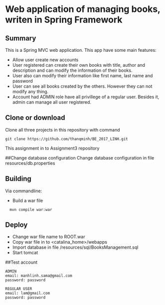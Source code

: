 Web application of managing books, writen in Spring Framework
=============================================================

## Summary

This is a Spring MVC web application. This app have some main features:
- Allow user create new accounts
- User registered can create their own books with title, author and description and can modify the information of their books.
- User also can modify their information like first name, last name and password
- User can see all books created by the others. However they can not modify any thing.
- Account had ADMIN role have all privillege of a regular user. Besides it, admin can manage all user registered.

## Clone or download 

Clone all three projects in this repository with command
````
git clone https://github.com/thanqminh/BE_2017_LINH.git
````

This assignment in to Assignment3 repository

##Change database configuration
Change database configuration in file resources/db.properties

## Building 

Via commandline:

- Build a war file
````
  mvn compile war:war
````

## Deploy
- Change war file name to ROOT.war
- Copy war file in to <catalina_home>/webapps
- Import database in file /resources/sql/BooksManagement.sql
- Start tomcat

##Test account
````
ADMIN
email: manhlinh.sama@gmail.com
password: password

REGULAR USER
email: lam@gmail.com
password: password
````


